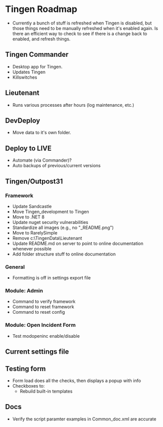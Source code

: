 <!-- u241205 -->

# Tingen Roadmap

- Currently a bunch of stuff is refreshed when Tingen is disabled, but those things need to be manually refreshed when it's enabled again. Is there an efficient way to check to see if there is a change back to enabled, and refresh things.

## Tingen Commander

- Desktop app for Tingen.
- Updates Tingen
- Killswitches

## Lieutenant

- Runs various processes after hours (log maintenance, etc.)

## DevDeploy

- Move data to it's own folder.

## Deploy to LIVE

- Automate (via Commander)?
- Auto backups of previous/current versions

## Tingen/Outpost31

### Framework

* Update Sandcastle
* Move Tingen_development to Tingen
* Move to .NET 8
* Update nuget security vulnerabilities
* Standardize all images (e.g., no "_README.png")
* Move to RarelySimple
* Remove c:\TingenData\Lieutenant
* Update README.md on server to point to online documentation whenever possible
* Add folder structure stuff to online documentation

### General

* Formatting is off in settings export file

### Module: Admin

* Command to verify framework
* Command to reset framework
* Command to reset config

### Module: Open Incident Form

* Test modopeninc enable/disable

## Current settings file

## Testing form

* Form load does all the checks, then displays a popup with info
* Checkboxes to:
  * Rebuild built-in templates
   
## Docs

* Verify the script paramter examples in Common_doc.xml are accurate

